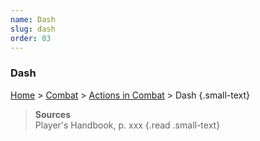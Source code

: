 ```yaml
---
name: Dash
slug: dash
order: 03
---
```

### Dash
[Home](dm-operations-center) > [Combat](combat) > [Actions in Combat](actions-in-combat) > Dash {.small-text}

> **Sources** <br/>
> Player's Handbook, p. xxx
{.read .small-text}